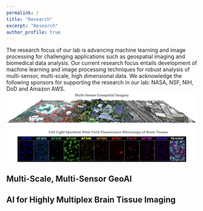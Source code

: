 ```yaml
---
permalink: /
title: "Research"
excerpt: "Research"
author_profile: true
---
```


The research focus of our lab is advancing machine learning and image processing for challenging applications such as geospatial imaging and biomedical data analysis. Our current research focus entails development of machine learning and image processing techniques for robust analysis of multi-sensor, multi-scale, high dimensional data. We acknowledge the following sponsors for supporting the research in our lab: NASA, NSF, NIH, DoD and Amazon AWS. 
![alt text](../images/ImageAssets/Overview.png)

## Multi-Scale, Multi-Sensor GeoAI


## AI for Highly Multiplex Brain Tissue Imaging

